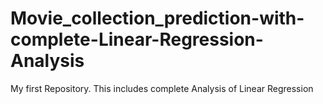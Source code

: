 # Movie_collection_prediction-with-complete-Linear-Regression-Analysis
My first Repository. This includes complete Analysis of Linear Regression
